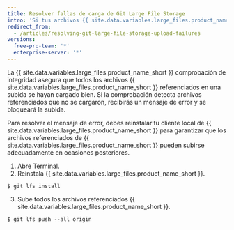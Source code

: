 ```yaml
---
title: Resolver fallas de carga de Git Large File Storage
intro: 'Si tus archivos {{ site.data.variables.large_files.product_name_short }} no se cargaron bien, puedes tomar varias medidas para solucionar los problemas de error de carga.'
redirect_from:
  - /articles/resolving-git-large-file-storage-upload-failures
versions:
  free-pro-team: '*'
  enterprise-server: '*'
---
```


La {{ site.data.variables.large_files.product_name_short }} comprobación de integridad asegura que todos los archivos {{ site.data.variables.large_files.product_name_short }} referenciados en una subida se hayan cargado bien. Si la comprobación detecta archivos referenciados que no se cargaron, recibirás un mensaje de error y se bloqueará la subida.

Para resolver el mensaje de error, debes reinstalar tu cliente local de {{ site.data.variables.large_files.product_name_short }} para garantizar que los archivos referenciados de {{ site.data.variables.large_files.product_name_short }} pueden subirse adecuadamente en ocasiones posteriores.

1. Abre Terminal.
2. Reinstala {{ site.data.variables.large_files.product_name_short }}.
  ```shell
  $ git lfs install
  ```
3. Sube todos los archivos referenciados {{ site.data.variables.large_files.product_name_short }}.
  ```shell
  $ git lfs push --all origin
  ```
